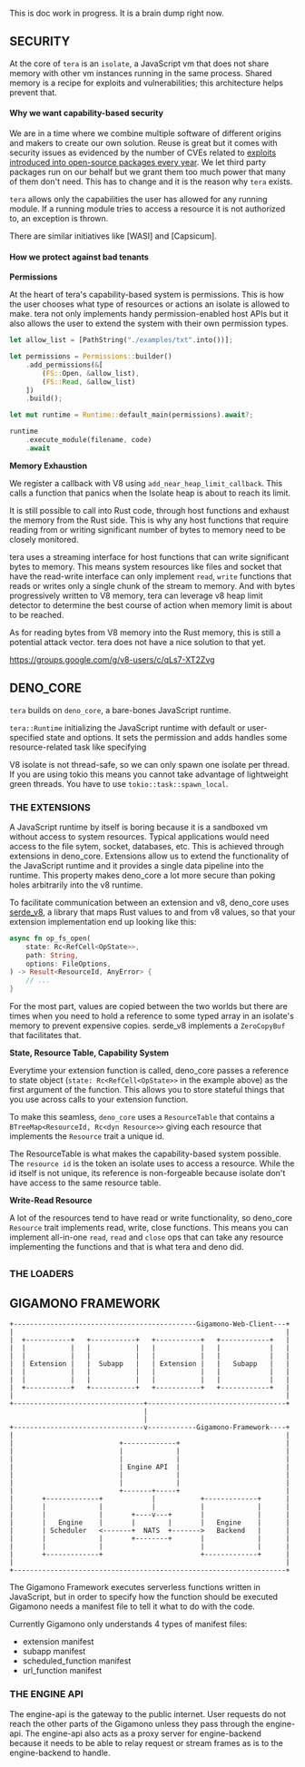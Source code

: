 This is doc work in progress. It is a brain dump right now.

## SECURITY

At the core of `tera` is an `isolate`, a JavaScript vm that does not share memory with other vm instances running in the same process. Shared memory is a recipe for exploits and vulnerabilities; this architecture helps prevent that.

#### Why we want capability-based security

We are in a time where we combine multiple software of different origins and makers to create our own solution. Reuse is great but it comes with security issues as evidenced by the number of CVEs related to [exploits introduced into open-source packages every year](). We let third party packages run on our behalf but we grant them too much power that many of them don't need. This has to change and it is the reason why `tera` exists.

`tera` allows only the capabilities the user has allowed for any running module. If a running module tries to access a resource it is not authorized to, an exception is thrown.

There are similar initiatives like [WASI] and [Capsicum].

#### How we protect against bad tenants

**Permissions**

At the heart of tera's capability-based system is permissions. This is how the user chooses what type of resources or actions an isolate is allowed to make. tera not only implements handy permission-enabled host APIs but it also allows the user to extend the system with their own permission types.

```rs
let allow_list = [PathString("./examples/txt".into())];

let permissions = Permissions::builder()
    .add_permissions(&[
        (FS::Open, &allow_list),
        (FS::Read, &allow_list)
    ])
    .build();

let mut runtime = Runtime::default_main(permissions).await?;

runtime
    .execute_module(filename, code)
    .await
```

**Memory Exhaustion**

We register a callback with V8 using `add_near_heap_limit_callback`. This calls a function that panics when the Isolate heap is about to reach its limit.

It is still possible to call into Rust code, through host functions and exhaust the memory from the Rust side. This is why any host functions that require reading from or writing significant number of bytes to memory need to be closely monitored.

tera uses a streaming interface for host functions that can write significant bytes to memory. This means system resources like files and socket that have the read-write interface can only implement `read`, `write` functions that reads or writes only a single chunk of the stream to memory. And with bytes progressively written to V8 memory, tera can leverage v8 heap limit detector to determine the best course of action when memory limit is about to be reached.

As for reading bytes from V8 memory into the Rust memory, this is still a potential attack vector. tera does not have a nice solution to that yet.

https://groups.google.com/g/v8-users/c/qLs7-XT2Zvg

## DENO_CORE

`tera` builds on `deno_core`, a bare-bones JavaScript runtime.

`tera::Runtime` initializing the JavaScript runtime with default or user-specified state and options. It sets the permission and adds handles some resource-related task like specifying

V8 isolate is not thread-safe, so we can only spawn one isolate per thread. If you are using tokio this means you cannot take advantage of lightweight green threads. You have to use `tokio::task::spawn_local`.

### THE EXTENSIONS

A JavaScript runtime by itself is boring because it is a sandboxed vm without access to system resources. Typical applications would need access to the file sytem, socket, databases, etc. This is achieved through extensions in deno_core. Extensions allow us to extend the functionality of the JavaScript runtime and it provides a single data pipeline into the runtime. This property makes deno_core a lot more secure than poking holes arbitrarily into the v8 runtime.

To facilitate communication between an extension and v8, deno_core uses [serde_v8](https://crates.io/crates/serde_v8), a library that maps Rust values to and from v8 values, so that your extension implementation end up looking like this:

```rs
async fn op_fs_open(
    state: Rc<RefCell<OpState>>,
    path: String,
    options: FileOptions,
) -> Result<ResourceId, AnyError> {
    // ...
}
```

For the most part, values are copied between the two worlds but there are times when you need to hold a reference to some typed array in an isolate's memory to prevent expensive copies. serde_v8 implements a `ZeroCopyBuf` that facilitates that.

**State, Resource Table, Capability System**

Everytime your extension function is called, deno_core passes a reference to state object (`state: Rc<RefCell<OpState>>` in the example above) as the first argument of the function. This allows you to store stateful things that you use across calls to your extension function.

To make this seamless, `deno_core` uses a `ResourceTable` that contains a `BTreeMap<ResourceId, Rc<dyn Resource>>` giving each resource that implements the `Resource` trait a unique id.

The ResourceTable is what makes the capability-based system possible. The `resource id` is the token an isolate uses to access a resource. While the id itself is not unique, its reference is non-forgeable because isolate don't have access to the same resource table.

**Write-Read Resource**

A lot of the resources tend to have read or write functionality, so deno_core `Resource` trait implements read, write, close functions. This means you can implement all-in-one `read`, `read` and `close` ops that can take any resource implementing the functions and that is what tera and deno did.

##


### THE LOADERS

## GIGAMONO FRAMEWORK
```
+---------------------------------------------Gigamono-Web-Client---+
|                                                                   |
|  +-----------+   +-----------+   +-----------+   +------------+   |
|  |           |   |           |   |           |   |            |   |
|  |           |   |           |   |           |   |            |   |
|  | Extension |   |  Subapp   |   | Extension |   |   Subapp   |   |
|  |           |   |           |   |           |   |            |   |
|  |           |   |           |   |           |   |            |   |
|  +-----------+   +-----------+   +-----------+   +------------+   |
|                                                                   |
+--------------------------------+----------------------------------+
                                 |
                                 |
+--------------------------------v------------Gigamono-Framework----+
|                                                                   |
|                          +-------------+                          |
|                          |             |                          |
|                          |             |                          |
|                          | Engine API  |                          |
|                          |             |                          |
|                          |             |                          |
|                          +-------+-----+                          |
|       +-------------+            |           +-------------+      |
|       |             |            |           |             |      |
|       |             |       +----v---+       |             |      |
|       |   Engine    |       |        |       |   Engine    |      |
|       | Scheduler   <-------+  NATS  +------->   Backend   |      |
|       |             |       +--------+       |             |      |
|       |             |                        |             |      |
|       +-------------+                        +-------------+      |
|                                                                   |
+-------------------------------------------------------------------+
```

The Gigamono Framework executes serverless functions written in JavaScript, but in order to specify how the function should be executed Gigamono needs a manifest file to tell it what to do with the code.

Currently Gigamono only understands 4 types of manifest files:
- extension manifest
- subapp manifest
- scheduled_function manifest
- url_function manifest


### THE ENGINE API

The engine-api is the gateway to the public internet. User requests do not reach the other parts of the Gigamono unless they pass through the engine-api.
The engine-api also acts as a proxy server for engine-backend because it needs to be able to relay request or stream frames as is to the engine-backend to handle.

